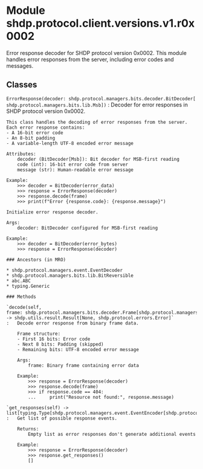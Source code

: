 Module shdp.protocol.client.versions.v1.r0x0002
===============================================
Error response decoder for SHDP protocol version 0x0002.
This module handles error responses from the server, including error codes and messages.

Classes
-------

`ErrorResponse(decoder: shdp.protocol.managers.bits.decoder.BitDecoder[shdp.protocol.managers.bits.lib.Msb])`
:   Decoder for error responses in SHDP protocol version 0x0002.
    
    This class handles the decoding of error responses from the server.
    Each error response contains:
    - A 16-bit error code
    - An 8-bit padding
    - A variable-length UTF-8 encoded error message
    
    Attributes:
        decoder (BitDecoder[Msb]): Bit decoder for MSB-first reading
        code (int): 16-bit error code from server
        message (str): Human-readable error message
        
    Example:
        >>> decoder = BitDecoder(error_data)
        >>> response = ErrorResponse(decoder)
        >>> response.decode(frame)
        >>> print(f"Error {response.code}: {response.message}")
    
    Initialize error response decoder.
    
    Args:
        decoder: BitDecoder configured for MSB-first reading
        
    Example:
        >>> decoder = BitDecoder(error_bytes)
        >>> response = ErrorResponse(decoder)

    ### Ancestors (in MRO)

    * shdp.protocol.managers.event.EventDecoder
    * shdp.protocol.managers.bits.lib.BitReversible
    * abc.ABC
    * typing.Generic

    ### Methods

    `decode(self, frame: shdp.protocol.managers.bits.decoder.Frame[shdp.protocol.managers.bits.lib.Msb]) ‑> shdp.utils.result.Result[None, shdp.protocol.errors.Error]`
    :   Decode error response from binary frame data.
        
        Frame structure:
        - First 16 bits: Error code
        - Next 8 bits: Padding (skipped)
        - Remaining bits: UTF-8 encoded error message
        
        Args:
            frame: Binary frame containing error data
            
        Example:
            >>> response = ErrorResponse(decoder)
            >>> response.decode(frame)
            >>> if response.code == 404:
            ...     print("Resource not found:", response.message)

    `get_responses(self) ‑> list[typing.Type[shdp.protocol.managers.event.EventEncoder[shdp.protocol.managers.bits.lib.Lsb]]]`
    :   Get list of possible response events.
        
        Returns:
            Empty list as error responses don't generate additional events
            
        Example:
            >>> response = ErrorResponse(decoder)
            >>> response.get_responses()
            []